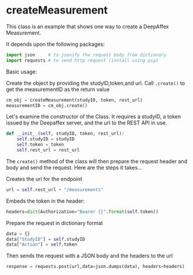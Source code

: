 # createMeasurement

This class is an example that shows one way to create a DeepAffex Measurement.

It depends upon the following packages:

```python
import json     # to jsonify the request body from dictionary
import requests # to send http request (install using pip)
```

Basic usage:

Create the object by providing the studyID,token,and url. Call `.create()` to get the measurementID as the return value
```python
cm_obj = createMeasurement(studyID, token, rest_url)
measurementID = cm_obj.create()
```
Let's examine the constructor of the Class. It requires a studyID, a token issued by the Deepaffex server, and the url to the REST API in use.

```python
def __init__(self, studyID, token, rest_url):
    self.studyID = studyID
    self.token = token
    self.rest_url = rest_url
```

The `create()` method of the class will then prepare the request header and body and send the request. Here are the steps it takes...

Creates the url for the endpoint

```python
url = self.rest_url + "/measurements"
```

Embeds the token in the header:

```python
headers=dict(Authorization="Bearer {}".format(self.token))
```

Prepare the request in dictionary format

```python
data = {}
data["StudyID"] = self.studyID
data["Action"] = self.token
```
Then sends the request with a JSON body and the headers to the url

```python
response = requests.post(url,data=json.dumps(data), headers=headers) 
```
